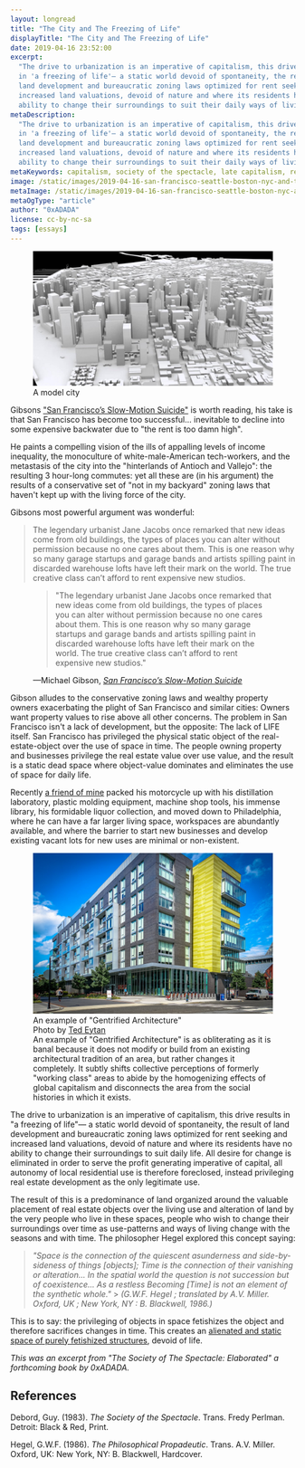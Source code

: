 ```yaml
---
layout: longread
title: "The City and The Freezing of Life"
displayTitle: "The City and The Freezing of Life"
date: 2019-04-16 23:52:00
excerpt:
  "The drive to urbanization is an imperative of capitalism, this drive results
  in 'a freezing of life'— a static world devoid of spontaneity, the result of
  land development and bureaucratic zoning laws optimized for rent seeking and
  increased land valuations, devoid of nature and where its residents have no
  ability to change their surroundings to suit their daily ways of living"
metaDescription:
  "The drive to urbanization is an imperative of capitalism, this drive results
  in 'a freezing of life'— a static world devoid of spontaneity, the result of
  land development and bureaucratic zoning laws optimized for rent seeking and
  increased land valuations, devoid of nature and where its residents have no
  ability to change their surroundings to suit their daily ways of living"
metaKeywords: capitalism, society of the spectacle, late capitalism, real estate
image: /static/images/2019-04-16-san-francisco-seattle-boston-nyc-and-the-freezing-of-life.jpg
metaImage: /static/images/2019-04-16-san-francisco-seattle-boston-nyc-and-the-freezing-of-life.jpg
metaOgType: "article"
author: "0xADADA"
license: cc-by-nc-sa
tags: [essays]
---
```


<figure>
  <img src="/static/images/2019-04-16-san-francisco-seattle-boston-nyc-and-the-freezing-of-life.jpg" alt="A model city" title="A model city">
  <figcaption>A model city</figcaption>
</figure>

Gibsons
["San Francisco’s Slow-Motion Suicide"](https://www.nationalreview.com/2019/04/san-francisco-decline-failed-government-policies/)
is worth reading, his take is that San Francisco has become too successful...
inevitable to decline into some expensive backwater due to "the rent is too damn
high".

He paints a compelling vision of the ills of appalling levels of income
inequality, the monoculture of white-male-American tech-workers, and the
metastasis of the city into the "hinterlands of Antioch and Vallejo": the
resulting 3 hour-long commutes: yet all these are (in his argument) the results
of a conservative set of "not in my backyard" zoning laws that haven't kept up
with the living force of the city.

Gibsons most powerful argument was wonderful:

> The legendary urbanist Jane Jacobs once remarked that new ideas come from old
> buildings, the types of places you can alter without permission because no one
> cares about them. This is one reason why so many garage startups and garage
> bands and artists spilling paint in discarded warehouse lofts have left their
> mark on the world. The true creative class can’t afford to rent expensive new
> studios.

<figure class="quote">
  <blockquote cite="https://www.nationalreview.com/2019/04/san-francisco-decline-failed-government-policies/">
    "The legendary urbanist Jane Jacobs once remarked that new ideas come from 
    old buildings, the types of places you can alter without permission because 
    no one cares about them. This is one reason why so many garage startups and 
    garage bands and artists spilling paint in discarded warehouse lofts have 
    left their mark on the world. The true creative class can’t afford to 
    rent expensive new studios."
  </blockquote>
  <figcaption>
    &mdash;Michael Gibson,
    <cite>
      <a href="https://www.nationalreview.com/2019/04/san-francisco-decline-failed-government-policies/" rel="external">
        San Francisco’s Slow-Motion Suicide</a>
    </cite>
  </figcaption>
</figure>

Gibson alludes to the conservative zoning laws and wealthy property owners
exacerbating the plight of San Francisco and similar cities: Owners want
property values to rise above all other concerns. The problem in San Francisco
isn't a lack of development, but the opposite: The lack of LIFE itself. San
Francisco has privileged the physical static object of the real-estate-object
over the use of space in time. The people owning property and businesses
privilege the real estate value over use value, and the result is a static dead
space where object-value dominates and eliminates the use of space for daily
life.

Recently [a friend of mine](https://twitter.com/b_apothecary) packed his
motorcycle up with his distillation laboratory, plastic molding equipment,
machine shop tools, his immense library, his formidable liquor collection, and
moved down to Philadelphia, where he can have a far larger living space,
workspaces are abundantly available, and where the barrier to start new
businesses and develop existing vacant lots for new uses are minimal or
non-existent.

<figure>
  <img src="/static/images/2019-04-16-gentrification.jpg" alt="Gentrified Architecture" title="Gentrified Architecture">
  <figcaption>
    An example of "Gentrified Architecture" 
    <br>
    Photo by <a href="https://commons.wikimedia.org/wiki/File:Gentrified_architecture_in_Shaw_Neighborhood,_Washington,_DC_USA.jpg">Ted Eytan</a> 
    <br>
    An example of "Gentrified Architecture" is as obliterating as it is banal because
    it does not modify or build from an existing architectural tradition of an area,
    but rather changes it completely. It subtly shifts collective perceptions of
    formerly "working class" areas to abide by the homogenizing effects of global
    capitalism and disconnects the area from the social histories in which it
    exists.
  </figcaption>
</figure>

The drive to urbanization is an imperative of capitalism, this drive results in
"a freezing of life"— a static world devoid of spontaneity, the result of land
development and bureaucratic zoning laws optimized for rent seeking and
increased land valuations, devoid of nature and where its residents have no
ability to change their surroundings to suit daily life. All desire for change
is eliminated in order to serve the profit generating imperative of capital, all
autonomy of local residential use is therefore foreclosed, instead privileging
real estate development as the only legitimate use.

The result of this is a predominance of land organized around the valuable
placement of real estate objects over the living use and alteration of land by
the very people who live in these spaces, people who wish to change their
surroundings over time as use-patterns and ways of living change with the
seasons and with time. The philosopher Hegel explored this concept saying:

> _"Space is the connection of the quiescent asunderness and side-by-sideness of
> things [objects]; Time is the connection of their vanishing or alteration...
> In the spatial world the question is not succession but of coexistence... As a
> restless Becoming [Time] is not an element of the synthetic whole."_ >
> <cite>(G.W.F. Hegel ; translated by A.V. Miller. Oxford, UK ; New York, NY :
> B. Blackwell, 1986.)</cite>

This is to say: the privileging of objects in space fetishizes the object and
therefore sacrifices changes in time. This creates an
[alienated and static space of purely fetishized structures](https://en.wikipedia.org/wiki/Gentrified_architecture),
devoid of life.

_This was an excerpt from "The Society of The Spectacle: Elaborated" a
forthcoming book by 0xADADA._

## References

Debord, Guy. (1983). _The Society of the Spectacle_. Trans. Fredy Perlman.
Detroit: Black & Red, Print.

Hegel, G.W.F. (1986). _The Philosophical Propadeutic_. Trans. A.V. Miller.
Oxford, UK: New York, NY: B. Blackwell, Hardcover.

<aside hidden>
  This was also posted to
  <a href="https://indieweb.xyz/en/socialtheory" class="u-syndication">/en/socialtheory</a>.
</aside>
